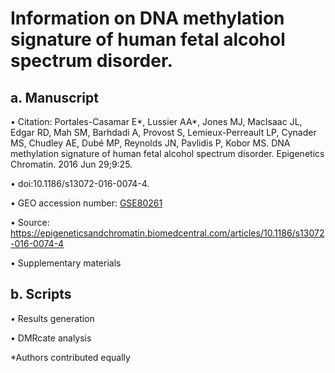 # Information on DNA methylation signature of human fetal alcohol spectrum disorder.

## a. Manuscript
  • Citation: Portales-Casamar E*, Lussier AA*, Jones MJ, MacIsaac JL, Edgar RD, Mah SM, Barhdadi A, Provost S, Lemieux-Perreault LP, Cynader MS, Chudley AE, Dubé MP, Reynolds JN, Pavlidis P, Kobor MS. DNA methylation signature of human fetal
alcohol spectrum disorder. Epigenetics Chromatin. 2016 Jun 29;9:25. 

  • doi:10.1186/s13072-016-0074-4. 

  • GEO accession number: [GSE80261](https://www.ncbi.nlm.nih.gov/geo/query/acc.cgi?acc=GSE80261)
  
  • Source: https://epigeneticsandchromatin.biomedcentral.com/articles/10.1186/s13072-016-0074-4
  
  • Supplementary materials 
  
  
## b. Scripts
  • Results generation
  
  • DMRcate analysis


*Authors contributed equally
